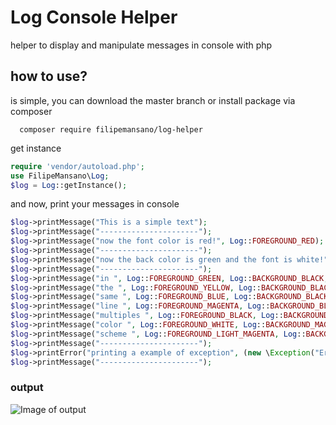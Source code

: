 # Log Console Helper
helper to display and manipulate messages in console with php

## how to use?
is simple, you can download the master branch or install package via composer
```
  composer require filipemansano/log-helper
```

get instance

```php
require 'vendor/autoload.php';
use FilipeMansano\Log;
$log = Log::getInstance();
```

and now, print your messages in console
```php
$log->printMessage("This is a simple text");
$log->printMessage("----------------------");
$log->printMessage("now the font color is red!", Log::FOREGROUND_RED);
$log->printMessage("----------------------");
$log->printMessage("now the back color is green and the font is white!", Log::FOREGROUND_WHITE, Log::BACKGROUND_GREEN);
$log->printMessage("----------------------");
$log->printMessage("in ", Log::FOREGROUND_GREEN, Log::BACKGROUND_BLACK,0);
$log->printMessage("the ", Log::FOREGROUND_YELLOW, Log::BACKGROUND_BLACK,0);
$log->printMessage("same ", Log::FOREGROUND_BLUE, Log::BACKGROUND_BLACK,0);
$log->printMessage("line ", Log::FOREGROUND_MAGENTA, Log::BACKGROUND_BLACK,0);
$log->printMessage("multiples ", Log::FOREGROUND_BLACK, Log::BACKGROUND_RED,0);
$log->printMessage("color ", Log::FOREGROUND_WHITE, Log::BACKGROUND_MAGENTA,0);
$log->printMessage("scheme ", Log::FOREGROUND_LIGHT_MAGENTA, Log::BACKGROUND_LIGHT_GREY,1);
$log->printMessage("----------------------");
$log->printError("printing a example of exception", (new \Exception("Error Description", 500)));
$log->printMessage("----------------------");
```
### output
![Image of output](https://i.imgur.com/peasodT.png)
